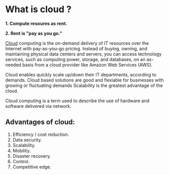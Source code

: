 # What is cloud ?
**1. Compute resoures as rent.**

**2. Rent is "pay as you go."**

[Cloud][cloud] computing is the on-demand delivery of IT resources over the Internet with pay-as-you-go pricing. Instead of buying, owning, and maintaining physical data centers and servers, you can access technology services, such as computing power, storage, and databases, on an as-needed basis from a cloud provider like Amazon Web Services (AWS).

[Cloud]: https://aws.amazon.com/what-is-cloud-computing/

Cloud enables quickly scale up/down their IT departments, according to demands. Cloud based solutions are good and flexiable for businesses with growing or fluctuating demands Scalability is the greatest advantage of the cloud.

Cloud computing is a term used to describe the use of hardware and software delivered via network.

## Advantages of cloud:

1. Efficiency / cost reduction.
2. Data security.
3. Scalability.
4. Mobility.
5. Disaster recovery.
6. Control.
7. Competitive edge.